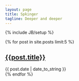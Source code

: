 ```yaml
---
layout: page
title: Spkinger
tagline: Deeper and deeper
---
```

{% include JB/setup %}

{% for post in site.posts limit:5 %}
<h2><a class="post_title" href="{{post.url}}">{{post.title}}</a></h2>
<div class="post-content">{{ post.date | date_to_string }}</div>
{% endfor %} 
